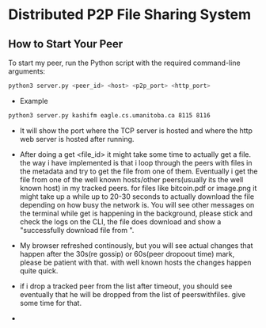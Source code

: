 # Distributed P2P File Sharing System 

## How to Start Your Peer

To start my peer, run the Python script with the required command-line arguments:

```bash
python3 server.py <peer_id> <host> <p2p_port> <http_port>
```
- Example
```bash
python3 server.py kashifm eagle.cs.umanitoba.ca 8115 8116
```

- It will show the port where the TCP server is hosted and where the http web server is hosted after running.


- After doing a get <file_id> it might take some time to actually get a file. the way i have implemented is that i loop through the peers with files in the metadata and try to get the file from one of them. Eventually i get the file from one of the well known hosts/other peers(usually its the well known host) in my tracked peers. for files like bitcoin.pdf or image.png it might take up a while up to 20-30 seconds to actually download the file depending on how busy the network is. You will see other messages on the terminal while get is happening in the background, please stick and check the logs on the CLI, the file does download and show a "successfully download file from <peerid>".
  
- My browser refreshed continously, but you will see actual changes that happen after the 30s(re gossip) or 60s(peer dropoout time) mark, please be patient with that. with well known hosts the changes happen quite quick.

- if i drop a tracked peer from the list after timeout, you should see eventually that he will be dropped from the list of peerswithfiles. give some time for that.
- 
